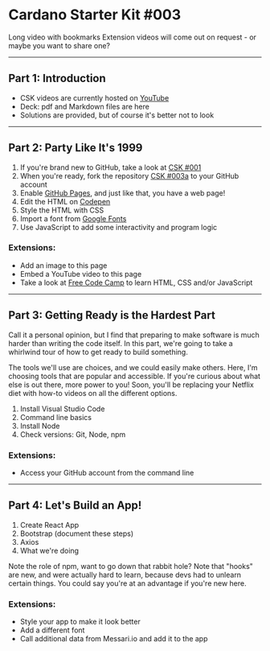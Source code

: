 # Cardano Starter Kit #003

Long video with bookmarks
Extension videos will come out on request - or maybe you want to share one?

---

## Part 1: Introduction
- CSK videos are currently hosted on [YouTube](http://youtube.com)
- Deck: pdf and Markdown files are here
- Solutions are provided, but of course it's better not to look

---

## Part 2: Party Like It's 1999
1. If you're brand new to GitHub, take a look at [CSK #001](https://workshopmaybe.com/learn/cardano-starter-kits/starter-kit-001/starter-kit-001a/)
2. When you're ready, fork the repository [CSK #003a](https://github.com/GimbaLabs/csk003a) to your GitHub account
3. Enable [GitHub Pages](https://pages.github.com/), and just like that, you have a web page!
4. Edit the HTML on [Codepen](https://codepen.io/)
5. Style the HTML with CSS
6. Import a font from [Google Fonts](https://fonts.google.com/)
7. Use JavaScript to add some interactivity and program logic

### Extensions: 
- Add an image to this page
- Embed a YouTube video to this page
- Take a look at [Free Code Camp](https://www.freecodecamp.org/) to learn HTML, CSS and/or JavaScript

---

## Part 3: Getting Ready is the Hardest Part
Call it a personal opinion, but I find that preparing to make software is much harder than writing the code itself. In this part, we're going to take a whirlwind tour of how to get ready to build something.

The tools we'll use are choices, and we could easily make others. Here, I'm choosing tools that are popular and accessible. If you're curious about what else is out there, more power to you! Soon, you'll be replacing your Netflix diet with how-to videos on all the different options.

1. Install Visual Studio Code
2. Command line basics
3. Install Node
4. Check versions: Git, Node, npm

### Extensions:
- Access your GitHub account from the command line

---

## Part 4: Let's Build an App!
1. Create React App
2. Bootstrap (document these steps)
3. Axios
4. What we're doing

Note the role of npm, want to go down that rabbit hole?
Note that "hooks" are new, and were actually hard to learn, because devs had to unlearn certain things. You could say you're at an advantage if you're new here.

### Extensions:
- Style your app to make it look better
- Add a different font
- Call additional data from Messari.io and add it to the app

